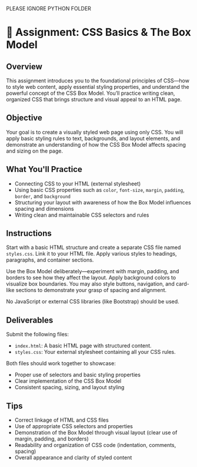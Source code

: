 PLEASE IGNORE PYTHON FOLDER
# 🎨 Assignment: CSS Basics & The Box Model

## Overview

This assignment introduces you to the foundational principles of CSS—how to style web content, apply essential styling properties, and understand the powerful concept of the CSS Box Model. You’ll practice writing clean, organized CSS that brings structure and visual appeal to an HTML page.

## Objective

Your goal is to create a visually styled web page using only CSS. You will apply basic styling rules to text, backgrounds, and layout elements, and demonstrate an understanding of how the CSS Box Model affects spacing and sizing on the page.

## What You'll Practice

* Connecting CSS to your HTML (external stylesheet)
* Using basic CSS properties such as `color`, `font-size`, `margin`, `padding`, `border`, and `background`
* Structuring your layout with awareness of how the Box Model influences spacing and dimensions
* Writing clean and maintainable CSS selectors and rules

## Instructions

Start with a basic HTML structure and create a separate CSS file named `styles.css`. Link it to your HTML file. Apply various styles to headings, paragraphs, and container sections.

Use the Box Model deliberately—experiment with margin, padding, and borders to see how they affect the layout. Apply background colors to visualize box boundaries. You may also style buttons, navigation, and card-like sections to demonstrate your grasp of spacing and alignment.

No JavaScript or external CSS libraries (like Bootstrap) should be used.

## Deliverables

Submit the following files:

* `index.html`: A basic HTML page with structured content.
* `styles.css`: Your external stylesheet containing all your CSS rules.

Both files should work together to showcase:

* Proper use of selectors and basic styling properties
* Clear implementation of the CSS Box Model
* Consistent spacing, sizing, and layout styling

## Tips

* Correct linkage of HTML and CSS files
* Use of appropriate CSS selectors and properties
* Demonstration of the Box Model through visual layout (clear use of margin, padding, and borders)
* Readability and organization of CSS code (indentation, comments, spacing)
* Overall appearance and clarity of styled content
